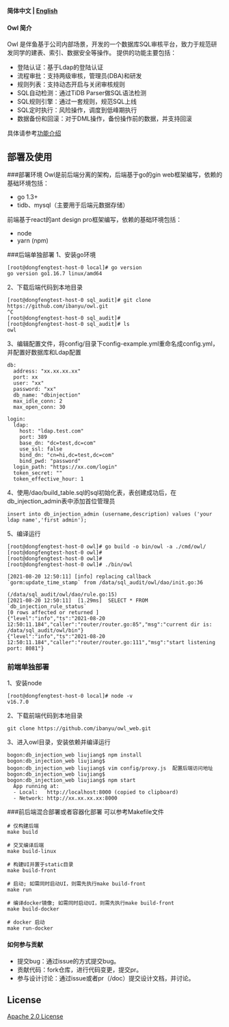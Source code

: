 <div align="left">

**简体中文 | [English](../README.md)**

</div>

#### Owl 简介
Owl 是伴鱼基于公司内部场景，开发的一个数据库SQL审核平台，致力于规范研发同学的建表、索引、数据安全等操作。
提供的功能主要包括：
* 登陆认证：基于Ldap的登陆认证
* 流程审批：支持两级审核，管理员(DBA)和研发
* 规则列表：支持动态开启与关闭审核规则
* SQL自动检测：通过TiDB Parser做SQL语法检测
* SQL规则引擎：通过一套规则，规范SQL上线
* SQL定时执行：风险操作，调度到低峰期执行
* 数据备份和回滚：对于DML操作，备份操作前的数据，并支持回滚

具体请参考[功能介绍](./introduction.md)

## 部署及使用

###部署环境
Owl是前后端分离的架构，后端基于go的gin web框架编写，依赖的基础环境包括：
* go 1.3+
* tidb、mysql（主要用于后端元数据存储）

前端基于react的ant design pro框架编写，依赖的基础环境包括：
* node
* yarn (npm)

###后端单独部署
1、安装go环境
```
[root@dongfengtest-host-0 local]# go version
go version go1.16.7 linux/amd64
```
2、下载后端代码到本地目录
```
[root@dongfengtest-host-0 sql_audit]# git clone https://github.com/ibanyu/owl.git                                                        ^C
[root@dongfengtest-host-0 sql_audit]#
[root@dongfengtest-host-0 sql_audit]# ls
owl
```
3、编辑配置文件，将config/目录下config-example.yml重命名成config.yml，并配置好数据库和Ldap配置
```
db:
  address: "xx.xx.xx.xx"
  port: xx
  user: "xx"
  password: "xx"
  db_name: "dbinjection"
  max_idle_conn: 2
  max_open_conn: 30

login:
  ldap:
    host: "ldap.test.com"
    port: 389
    base_dn: "dc=test,dc=com"
    use_ssl: false
    bind_dn: "cn=hi,dc=test,dc=com"
    bind_pwd: "password"
  login_path: "https://xx.com/login"
  token_secret: ""
  token_effective_hour: 1
```
4、使用/dao/build_table.sql的sql初始化表，表创建成功后，在db_injection_admin表中添加首位管理员
```
insert into db_injection_admin (username,description) values ('your ldap name','first admin');
```
5、编译运行
```
[root@dongfengtest-host-0 owl]# go build -o bin/owl -a ./cmd/owl/
[root@dongfengtest-host-0 owl]#
[root@dongfengtest-host-0 owl]#
[root@dongfengtest-host-0 owl]# ./bin/owl

[2021-08-20 12:50:11] [info] replacing callback `gorm:update_time_stamp` from /data/sql_audit/owl/dao/init.go:36

(/data/sql_audit/owl/dao/rule.go:15)
[2021-08-20 12:50:11]  [1.29ms]  SELECT * FROM `db_injection_rule_status`
[0 rows affected or returned ]
{"level":"info","ts":"2021-08-20 12:50:11.184","caller":"router/router.go:85","msg":"current dir is: /data/sql_audit/owl/bin"}
{"level":"info","ts":"2021-08-20 12:50:11.184","caller":"router/router.go:111","msg":"start listening port: 8081"}
```
### 前端单独部署
1、安装node
```
[root@dongfengtest-host-0 local]# node -v
v16.7.0
```
2、下载前端代码到本地目录
```
git clone https://github.com/ibanyu/owl_web.git
```
3、进入owl目录，安装依赖并编译运行
```
bogon:db_injection_web liujiang$ npm install
bogon:db_injection_web liujiang$ 
bogon:db_injection_web liujiang$ vim config/proxy.js  配置后端访问地址
bogon:db_injection_web liujiang$ 
bogon:db_injection_web liujiang$ npm start
  App running at:
  - Local:   http://localhost:8000 (copied to clipboard)
  - Network: http://xx.xx.xx.xx:8000
```

###前后端混合部署或者容器化部署
可以参考Makefile文件
```
# 仅构建后端
make build

# 交叉编译后端
make build-linux

# 构建UI并置于static目录
make build-front

# 启动; 如需同时启动UI，则需先执行make build-front
make run

# 编译docker镜像; 如需同时启动UI，则需先执行make build-front
make build-docker

# docker 启动
make run-docker
```


#### 如何参与贡献

* 提交bug：通过issue的方式提交bug。
* 贡献代码：fork仓库，进行代码变更，提交pr。
* 参与设计讨论：通过issue或者pr（/doc）提交设计文档，并讨论。

## License

[Apache 2.0 License](./LICENSE)